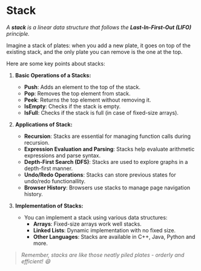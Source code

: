 # Stack

_A **stack** is a linear data structure that follows the **Last-In-First-Out (LIFO)** principle._

Imagine a stack of plates: when you add a new plate, it goes on top of the existing stack, and the only plate you can remove is the one at the top.

Here are some key points about stacks:
1. **Basic Operations of a Stacks:**
    - **Push**: Adds an element to the top of the stack.
    - **Pop**: Removes the top element from stack.
    - **Peek**: Returns the top element without removing it.
    - **IsEmpty**: Checks if the stack is empty.
    - **IsFull**: Checks if the stack is full (in case of fixed-size arrays).
  
2. **Applications of Stack:**
    - **Recursion**: Stacks are essential for managing function calls during recursion.
    - **Expression Evaluation and Parsing**: Stacks help evaluate arithmetic expressions and parse syntax.
    - **Depth-First Search (DFS)**: Stacks are used to explore graphs in a depth-first manner.
    - **Undo/Redo Operations**: Stacks can store previous states for undo/redo functionallity.
    - **Browser History**: Browsers use stacks to manage page navigation history.
  
3. **Implementation of Stacks:**
    - You can implement a stack using various data structures:
        - **Arrays**: Fixed-size arrays work well stacks.
        - **Linked Lists**: Dynamic implementation with no fixed size.
        - **Other Languages**: Stacks are available in C++, Java, Python and more.
     
> _Remember, stacks are like those neatly piled plates - orderly and efficient! :smile:_
